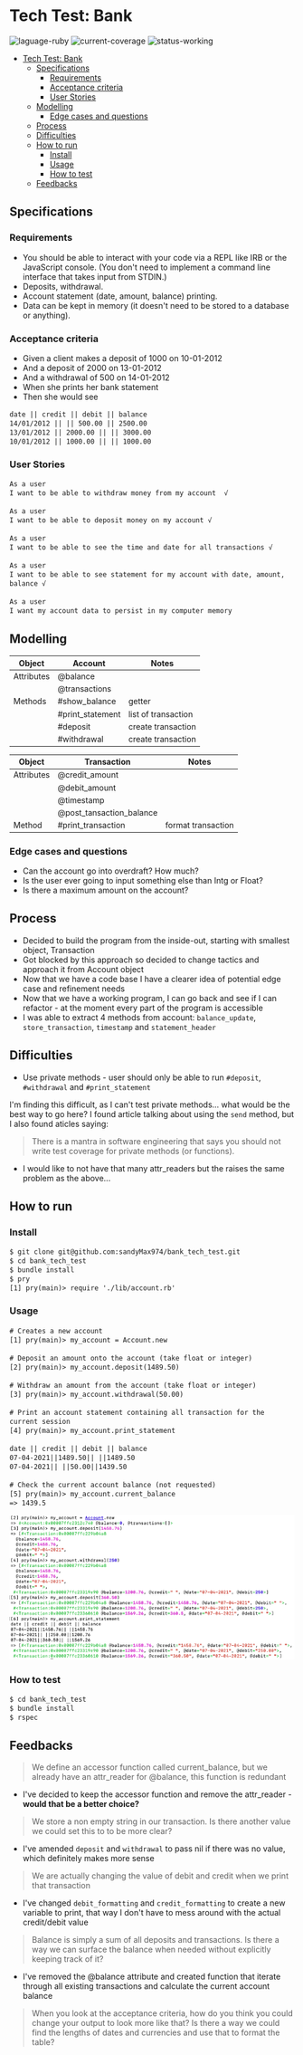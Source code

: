 # Tech Test: Bank 
![laguage-ruby](https://img.shields.io/badge/Language-ruby%202.6.5-red)
![current-coverage](https://img.shields.io/badge/Current%20coverage-97.87%25-brightgreen)
![status-working](https://img.shields.io/badge/Status-working-green)

- [Tech Test: Bank](#tech-test-bank)
  - [Specifications](#specifications)
    - [Requirements](#requirements)
    - [Acceptance criteria](#acceptance-criteria)
    - [User Stories](#user-stories)
  - [Modelling](#modelling)
    - [Edge cases and questions](#edge-cases-and-questions)
  - [Process](#process)
  - [Difficulties](#difficulties)
  - [How to run](#how-to-run)
    - [Install](#install)
    - [Usage](#usage)
    - [How to test](#how-to-test)
  - [Feedbacks](#feedbacks)

## Specifications

### Requirements

* You should be able to interact with your code via a REPL like IRB or the JavaScript console. (You don't need to implement a command line interface that takes input from STDIN.)
* Deposits, withdrawal.
* Account statement (date, amount, balance) printing.
* Data can be kept in memory (it doesn't need to be stored to a database or anything).

### Acceptance criteria

* Given a client makes a deposit of 1000 on 10-01-2012
* And a deposit of 2000 on 13-01-2012
* And a withdrawal of 500 on 14-01-2012
* When she prints her bank statement
* Then she would see
```
date || credit || debit || balance
14/01/2012 || || 500.00 || 2500.00
13/01/2012 || 2000.00 || || 3000.00
10/01/2012 || 1000.00 || || 1000.00
```

### User Stories

```
As a user
I want to be able to withdraw money from my account  √

As a user
I want to be able to deposit money on my account √

As a user
I want to be able to see the time and date for all transactions √

As a user
I want to be able to see statement for my account with date, amount, balance √

As a user
I want my account data to persist in my computer memory
```

## Modelling 

| Object     | Account          | Notes               |
| ---------- | ---------------- | ------------------- |
| Attributes | @balance         |                     | √
|            | @transactions    |                     | √
| Methods    | #show_balance    | getter              | √
|            | #print_statement | list of transaction | √
|            | #deposit         | create transaction  | √
|            | #withdrawal      | create transaction  | √

| Object     | Transaction              | Notes |
| ---------- | ------------------------ | ----- |
| Attributes | @credit_amount           |       | √
|            | @debit_amount            |       | √
|            | @timestamp               |       | √
|            | @post_tansaction_balance |       | √
| Method     | #print_transaction       | format transaction | √

### Edge cases and questions
* Can the account go into overdraft? How much?
* Is the user ever going to input something else than Intg or Float?
* Is there a maximum amount on the account?

## Process

* Decided to build the program from the inside-out, starting with smallest object, Transaction
* Got blocked by this approach so decided to change tactics and approach it from Account object
* Now that we have a code base I have a clearer idea of potential edge case and refinement needs
* Now that we have a working program, I can go back and see if I can refactor - at the moment every part of the program is accessible
* I was able to extract 4 methods from account: `balance_update`, `store_transaction`, `timestamp` and `statement_header`

## Difficulties

* Use private methods - user should only be able to run `#deposit`, `#withdrawal` and `#print_statement`

I'm finding this difficult, as I can't test private methods... what would be the best way to go here? I found article talking about using the `send` method, but I also found aticles saying: 
> There is a mantra in software engineering that says you should not write test coverage for private methods (or functions).

* I would like to not have that many attr_readers but the raises the same problem as the above...

## How to run

### Install
```
$ git clone git@github.com:sandyMax974/bank_tech_test.git
$ cd bank_tech_test
$ bundle install
$ pry
[1] pry(main)> require './lib/account.rb'
```

### Usage
```
# Creates a new account
[1] pry(main)> my_account = Account.new

# Deposit an amount onto the account (take float or integer)
[2] pry(main)> my_account.deposit(1489.50)

# Withdraw an amount from the account (take float or integer)
[3] pry(main)> my_account.withdrawal(50.00)

# Print an account statement containing all transaction for the current session 
[4] pry(main)> my_account.print_statement

date || credit || debit || balance
07-04-2021||1489.50|| ||1489.50
07-04-2021|| ||50.00||1439.50

# Check the current account balance (not requested)
[5] pry(main)> my_account.current_balance
=> 1439.5
```

![programm](https://github.com/sandyMax974/bank_tech_test/blob/main/images/Screenshot%202021-04-07%20at%2014.56.28.png)

### How to test
```
$ cd bank_tech_test
$ bundle install
$ rspec
```

## Feedbacks

> We define an accessor function called current_balance, but we already have an attr_reader for @balance, this function is redundant
* I've decided to keep the accessor function and remove the attr_reader - **would that be a better choice?**

> We store a non empty string in our transaction. Is there another value we could set this to to be more clear?
* I've amended `deposit` and `withdrawal` to pass nil if there was no value, which definitely makes more sense

> We are actually changing the value of debit and credit when we print that transaction
* I've changed `debit_formatting` and `credit_formatting` to create a new variable to print, that way I don't have to mess around with the actual credit/debit value

> Balance is simply a sum of all deposits and transactions. Is there a way we can surface the balance when needed without explicitly keeping track of it?
* I've removed the @balance attribute and created function that iterate through all existing transactions and calculate the current account balance

> When you look at the acceptance criteria, how do you think you could change your output to look more like that? Is there a way we could find the lengths of dates and currencies and use that to format the table?
